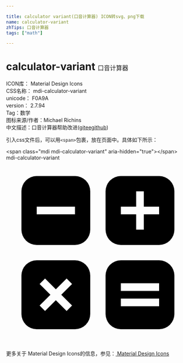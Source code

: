 ```yaml
---

title: calculator variant(口音计算器) ICON转svg、png下载
name: calculator-variant
zhTips: 口音计算器
tags: ["math"]

---
```


# calculator-variant  <small style="font-size: 60%;font-weight: 100">口音计算器</small>


<div class="detail-page">
<p>
<span>
ICON库：
<span class="badge-secondary badge">Material Design Icons</span> 
</span>
<br/>
<span>
CSS名称：
<span class="badge-secondary badge">mdi-calculator-variant</span> 
</span>
<br/>
<span>
unicode：
<span class="badge-secondary badge">F0A9A</span> 
<copy-btn content='F0A9A' btn-title=""></copy-btn>
<copy-btn :content='String.fromCodePoint(parseInt("F0A9A", 16))' btn-title="复制U"></copy-btn>
</span>
<br/>
<span>
version：
<span class="badge-secondary badge">2.7.94</span> 
</span><br/><span>Tag：<span class="badge-light badge"><router-link to="/tags/math.html">数学</router-link></span></span>
<br/>
<span>图标来源/作者：<span class="badge-light badge">Michael Richins</span></span> 
<br/>
<span class="zh-detail">中文描述：<span class="badge-primary badge">口音计算器</span><span class="help-link"><span>帮助改进</span>(<a href="https://gitee.com/liuwave/icon-helper/edit/master/json/material/calculator-variant.json" target="_blank" rel="noopener noreferrer">gitee</a><a href="https://github.com/liuwave/icon-helper/edit/master/json/material/calculator-variant.json" target="_blank" rel="noopener noreferrer">github</a></span>)</span><br/>
</p>
</div>
<div class="alert alert-dark">
  <i class="mdi mdi-calculator-variant mdi-48px"></i>
  <i class="mdi mdi-calculator-variant mdi-36px"></i>
  <i class="mdi mdi-calculator-variant mdi-24px"></i>
  <i class="mdi mdi-calculator-variant mdi-18px"></i>
</div>
<div>
  <p>引入css文件后，可以用<code>&lt;span&gt;</code>包裹，放在页面中。具体如下所示：    
  </p>
  <div class="alert alert-primary" style="font-size: 14px">
    &lt;span class="mdi mdi-calculator-variant" aria-hidden="true"&gt;&lt;/span&gt;
    <copy-btn content='<span class="mdi mdi-calculator-variant" aria-hidden="true"></span>'></copy-btn>
  </div>
  <div class="alert alert-secondary">
    <i class="mdi mdi-calculator-variant"
    style="font-size: 24px"
    aria-hidden="true"></i> mdi-calculator-variant
    <copy-btn content="mdi-calculator-variant" btn-title="复制图标名称"></copy-btn>
  </div>
</div>
<div id="svg" class="svg-wrap">
<svg xmlns="http://www.w3.org/2000/svg" viewBox="0 0 24 24"><path d="M9,2H4A2,2 0 0,0 2,4V9A2,2 0 0,0 4,11H9A2,2 0 0,0 11,9V4A2,2 0 0,0 9,2M9,7H4V6H9V7M20,13H15A2,2 0 0,0 13,15V20A2,2 0 0,0 15,22H20A2,2 0 0,0 22,20V15A2,2 0 0,0 20,13M20,19H15V18H20V19M20,17H15V16H20V17M20,2H15A2,2 0 0,0 13,4V9A2,2 0 0,0 15,11H20A2,2 0 0,0 22,9V4A2,2 0 0,0 20,2M20,7H18V9H17V7H15V6H17V4H18V6H20V7M9,13H4A2,2 0 0,0 2,15V20A2,2 0 0,0 4,22H9A2,2 0 0,0 11,20V15A2,2 0 0,0 9,13M8.62,18.91L7.91,19.62L6.5,18.21L5.09,19.62L4.38,18.91L5.79,17.5L4.38,16.09L5.09,15.38L6.5,16.79L7.91,15.38L8.62,16.09L7.21,17.5L8.62,18.91Z" /></svg>
</div>
<detail full-name='mdi-calculator-variant'></detail>
    
<div><p>更多关于 Material Design Icons的信息，参见：<a target="_blank" href="https://iconhelper.cn/material.html"> Material Design Icons</a>
</p></div>
